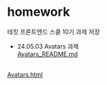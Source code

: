 # homework
테킷 프론트엔드 스쿨 10기 과제 저장


- 24.05.03 Avatars 과제<br />
<a href="https://github.com/ttining-real/homework/blob/main/avatars/avatars.md" target="_blank">Avatars_README.md</a>
<br>
<a href="https://ttining-real.github.io/homework/avatars/avatars.html" target="_blank">Avatars.html</a>